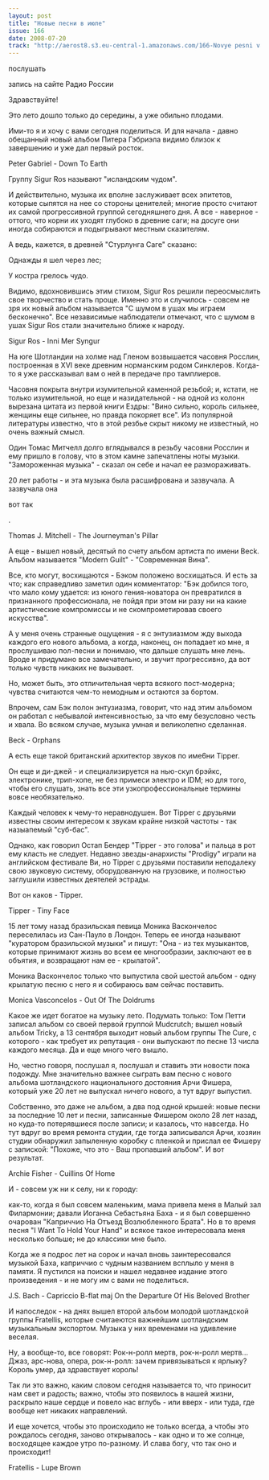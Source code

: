 ```yaml
---
layout: post
title: "Новые песни в июле"
issue: 166
date: 2008-07-20
track: "http://aerost8.s3.eu-central-1.amazonaws.com/166-Novye pesni v ijule.mp3"
---
```


послушать

запись на сайте Радио России

Здравствуйте!

Это лето дошло только до середины, а уже обильно плодами.

Ими-то я и хочу с вами сегодня поделиться. И для начала - давно обещанный новый альбом Питера Гэбриэла видимо близок к завершению и уже дал первый росток.

Peter Gabriel - Down To Earth

Группу Sigur Ros называют "исландским чудом".

И действительно, музыка их вполне заслуживает всех эпитетов, которые сыпятся на нее со стороны ценителей; многие просто считают их самой прогрессивной группой сегодняшнего дня. А все - наверное - оттого, что корни их уходят глубоко в древние саги; на досуге они иногда собираются и подыгрывают местным сказителям.

А ведь, кажется, в древней "Стурлунга Саге" сказано:

Однажды я шел через лес;

У костра грелось чудо.

Видимо, вдохновившись этим стихом, Sigur Ros решили переосмыслить свое творчество и стать проще. Именно это и случилось - совсем не зря их новый альбом называется "С шумом в ушах мы играем бесконечно". Все независимые наблюдатели отмечают, что с шумом в ушах Sigur Ros стали значительно ближе к народу.

Sigur Ros - Inni Mer Syngur

На юге Шотландии на холме над Гленом возвышается часовня Росслин, построенная в XVI веке древним норманским родом Синклеров. Когда-то я уже рассказывал вам о ней в передаче про тамплиеров.

Часовня покрыта внутри изумительной каменной резьбой; и, кстати, не только изумительной, но еще и назидательной - на одной из колонн вырезана цитата из первой книги Ездры: "Вино сильно, король сильнее, женщины еще сильнее, но правда покоряет все". Из популярной литературы известно, что в этой резбье скрыт никому не известный, но очень важный смысл.

Один Томас Митчелл долго вглядывался в резьбу часовни Росслин и ему пришло в голову, что в этом камне запечатлены ноты музыки. "Замороженная музыка" - сказал он себе и начал ее размораживать.

20 лет работы - и эта музыка была расшифрована и зазвучала. А зазвучала она

вот так

.

Thomas J. Mitchell - The Journeyman's Pillar

А еще - вышел новый, десятый по счету альбом артиста по имени Beck. Альбом называется "Modern Guilt" - "Современная Вина".

Все, кто могут, восхищаются - Бэком положено восхищаться. И есть за что; как справедливо заметил один комментатор: "Бэк добился того, что мало кому удается: из юного гения-новатора он превратился в признанного профессионала, не пойдя при этом ни разу ни на какие артистические компромиссы и не скомпрометировав своего искусства".

А у меня очень странные ощущения - я с энтузиазмом жду выхода каждого его нового альбома, а когда, наконец, он попадает ко мне, я прослушиваю пол-песни и понимаю, что дальше слушать мне лень. Вроде и придумано все замечательно, и звучит прогрессивно, да вот только чувств никаких не вызывает.

Но, может быть, это отличительная черта всякого пост-модерна; чувства считаются чем-то немодным и остаются за бортом.

Впрочем, сам Бэк полон энтузиазма, говорит, что над этим альбомом он работал с небывалой интенсивностью, за что ему безусловно честь и хвала. Во всяком случае, музыка умная и великолепно сделанная.

Beck - Orphans

А есть еще такой британский архитектор звуков по име6ни Tipper.

Он еще и ди-джей - и специализируется на нью-скул брэйкс, электронике, трип-хопе, не без примеси электро и IDM; но для того, чтобы его слушать, знать все эти узкопрофессиональные термины вовсе необязательно.

Каждый человек к чему-то неравнодушен. Вот Tipper с друзьями известны своим интересом к звукам крайне низкой частоты - так назыапемый "суб-бас".

Однако, как говорил Остап Бендер "Tipper - это голова" и пальца в рот ему класть не следует. Недавно звезды-анархисты "Prodigy" играли на английском фестивале Ви, но Tipper с друзьями поставили неподалеку свою звуковую систему, оборудованную на грузовике, и полностью заглушили известных деятелей эстрады.

Вот он каков - Tipper.

Tipper - Tiny Face

15 лет тому назад бразильская певица Моника Васкончелос переселилась из Сан-Пауло в Лондон. Теперь ее иногда называют "куратором бразильской музыки" и пишут: "Она - из тех музыкантов, которые принимают жизнь во всем ее многообразии, заключают ее в объятия, и возвращают нам ее - крылатой".

Моника Васкончелос только что выпустила свой шестой альбом - одну крылатую песню с него я и собираюсь вам сейчас поставить.

Monica Vasconcelos - Out Of The Doldrums

Какое же идет богатое на музыку лето. Подумать только: Том Петти записал альбом со своей первой группой Mudcrutch; вышел новый альбом Tricky, а 13 сентября выходит новый альбом группы The Cure, с которого - как требует их репутация - они выпускают по песне 13 числа каждого месяца. Да и еще много чего вышло.

Но, честно говоря, послушал я, послушал и ставить эти новости пока подожду. Мне значительно важнее сыграть вам песню с нового альбома шотландского национального достояния Арчи Фишера, который уже 20 лет не выпускал ничего нового, а тут вдруг выпустил.

Собственно, это даже не альбом, а два под одной крышей: новые песни за последние 10 лет и песни, записанные Фишером около 28 лет назад, но куда-то потерявшиеся после записи; и казалось, что навсегда. Но тут вдруг во время ремонта студии, где тогда записывался Арчи, хозяин студии обнаружил запыленную коробку с пленкой и прислал ее Фишеру с запиской: "Похоже, что это - Ваш пропавший альбом". И вот результат.

Archie Fisher - Cuillins Of Home

И - совсем уж ни к селу, ни к городу:

как-то, когда я был совсем маленьким, мама привела меня в Малый зал Филармонии; давали Иоганна Себастьяна Баха - и я был совершенно очарован "Каприччио На Отъезд Возлюбленного Брата". Но в то время песня "I Want To Hold Your Hand" и всякое такое интересовала меня несколько больше; не до классики мне было.

Когда же я подрос лет на сорок и начал вновь заинтересовался музыкой Баха, каприччио с чудным названием всплыло у меня в памяти. Я пустился на поиски и нашел недавнее издание этого произведения - и не могу им с вами не поделиться.

J.S. Bach - Capriccio B-flat maj On the Departure Of His Beloved Brother

И напоследок - на днях вышел второй альбом молодой шотландской группы Fratellis, которые считаеются важнейшим шотландским музыкальным экспортом. Музыка у них временами на удивление веселая.

Ну, а вообще-то, все говорят: Рок-н-ролл мертв, рок-н-ролл мертв... Джаз, арс-нова, опера, рок-н-ролл: зачем привязываться к ярлыку? Король умер, да здравствует король!

Так ли это важно, каким словом сегодня называется то, что приносит нам свет и радость; важно, чтобы это появилось в нашей жизни, раскрыло наше сердце и повело нас вглубь - или вверх - или туда, где вообще нет никаких направлений.

И еще хочется, чтобы это происходило не только всегда, а чтобы это рождалось сегодня, заново открывалось - как одно и то же солнце, восходящее каждое утро по-разному. И слава богу, что так оно и происходит!

Fratellis - Lupe Brown
